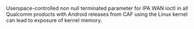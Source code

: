Userspace-controlled non null terminated parameter for IPA WAN ioctl in all Qualcomm products with Android releases from CAF using the Linux kernel can lead to exposure of kernel memory.